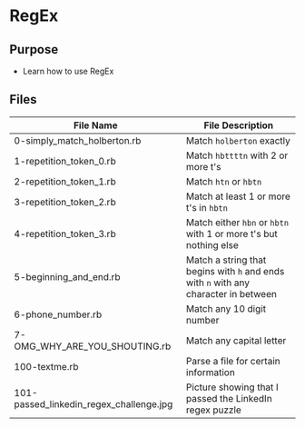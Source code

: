 # RegEx

## Purpose
* Learn how to use RegEx

## Files

| File Name | File Description |
| --------- | ---------------- |
| 0-simply\_match\_holberton.rb | Match `holberton` exactly |
| 1-repetition\_token\_0.rb | Match `hbttttn` with 2 or more t's |
| 2-repetition\_token\_1.rb | Match `htn` or `hbtn` |
| 3-repetition\_token\_2.rb | Match at least 1 or more t's in `hbtn` |
| 4-repetition\_token\_3.rb | Match either `hbn` or `hbtn` with 1 or more t's but nothing else |
| 5-beginning\_and\_end.rb | Match a string that begins with `h` and ends with `n` with any character in between |
| 6-phone\_number.rb | Match any 10 digit number |
| 7-OMG\_WHY\_ARE\_YOU\_SHOUTING.rb | Match any capital letter |
| 100-textme.rb | Parse a file for certain information |
| 101-passed_linkedin_regex_challenge.jpg | Picture showing that I passed the LinkedIn regex puzzle |
